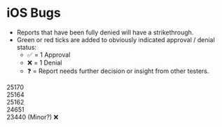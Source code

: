 # iOS Bugs
- Reports that have been fully denied will have a strikethrough.  
- Green or red ticks are added to obviously indicated approval / denial status: 
  - ✅ = 1 Approval
  - ❌ = 1 Denial
  - ❓ = Report needs further decision or insight from other testers. 
      
25170  
25164  
25162  
24651   
23440 (Minor?) ❌
